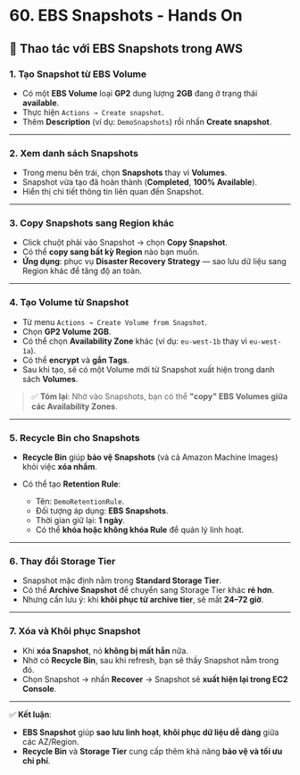 # 60. EBS Snapshots - Hands On

## 💾 **Thao tác với EBS Snapshots trong AWS**

### 1. **Tạo Snapshot từ EBS Volume**

* Có một **EBS Volume** loại **GP2** dung lượng **2GB** đang ở trạng thái **available**.
* Thực hiện `Actions → Create snapshot`.
* Thêm **Description** (ví dụ: `DemoSnapshots`) rồi nhấn **Create snapshot**.

---

### 2. **Xem danh sách Snapshots**

* Trong menu bên trái, chọn **Snapshots** thay vì **Volumes**.
* Snapshot vừa tạo đã hoàn thành (**Completed**, **100% Available**).
* Hiển thị chi tiết thông tin liên quan đến Snapshot.

---

### 3. **Copy Snapshots sang Region khác**

* Click chuột phải vào Snapshot → chọn **Copy Snapshot**.
* Có thể **copy sang bất kỳ Region** nào bạn muốn.
* **Ứng dụng**: phục vụ **Disaster Recovery Strategy** — sao lưu dữ liệu sang Region khác để tăng độ an toàn.

---

### 4. **Tạo Volume từ Snapshot**

* Từ menu `Actions → Create Volume from Snapshot`.
* Chọn **GP2 Volume 2GB**.
* Có thể chọn **Availability Zone** khác (ví dụ: `eu-west-1b` thay vì `eu-west-1a`).
* Có thể **encrypt** và **gắn Tags**.
* Sau khi tạo, sẽ có một Volume mới từ Snapshot xuất hiện trong danh sách **Volumes**.

> ✅ **Tóm lại**: Nhờ vào Snapshots, bạn có thể **"copy" EBS Volumes giữa các Availability Zones**.

---

### 5. **Recycle Bin cho Snapshots**

* **Recycle Bin** giúp **bảo vệ Snapshots** (và cả Amazon Machine Images) khỏi việc **xóa nhầm**.
* Có thể tạo **Retention Rule**:

  * Tên: `DemoRetentionRule`.
  * Đối tượng áp dụng: **EBS Snapshots**.
  * Thời gian giữ lại: **1 ngày**.
  * Có thể **khóa hoặc không khóa Rule** để quản lý linh hoạt.

---

### 6. **Thay đổi Storage Tier**

* Snapshot mặc định nằm trong **Standard Storage Tier**.
* Có thể **Archive Snapshot** để chuyển sang Storage Tier khác **rẻ hơn**.
* Nhưng cần lưu ý: khi **khôi phục từ archive tier**, sẽ mất **24–72 giờ**.

---

### 7. **Xóa và Khôi phục Snapshot**

* Khi **xóa Snapshot**, nó **không bị mất hẳn** nữa.
* Nhờ có **Recycle Bin**, sau khi refresh, bạn sẽ thấy Snapshot nằm trong đó.
* Chọn Snapshot → nhấn **Recover** → Snapshot sẽ **xuất hiện lại trong EC2 Console**.

---

✅ **Kết luận**:

* **EBS Snapshot** giúp **sao lưu linh hoạt**, **khôi phục dữ liệu dễ dàng** giữa các AZ/Region.
* **Recycle Bin** và **Storage Tier** cung cấp thêm khả năng **bảo vệ và tối ưu chi phí**.
